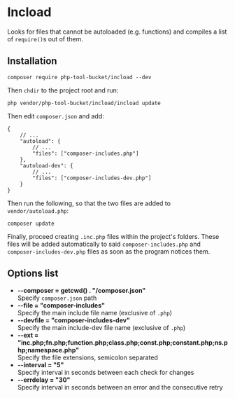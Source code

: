 # Incload

Looks for files that cannot be autoloaded (e.g. functions) and compiles a list of
`require()`s out of them.

## Installation

```
composer require php-tool-bucket/incload --dev
```

Then `chdir` to the project root and run:

```
php vendor/php-tool-bucket/incload/incload update
```

Then edit `composer.json` and add:
```
{
    // ...
    "autoload": {
        // ...
        "files": ["composer-includes.php"]
    },
    "autoload-dev": {
        // ...
        "files": ["composer-includes-dev.php"]
    }
}
```

Then run the following, so that the two files are added to `vendor/autoload.php`:
 
```
composer update
```
 
Finally, proceed creating `.inc.php` files within the project's folders. These files will be
added automatically to said `composer-includes.php` and `composer-includes-dev.php`
files as soon as the program notices them.

## Options list

- **--composer = getcwd() . "/composer.json"**<br>
  Specify `composer.json` path
- **--file = "composer-includes"**<br>
  Specify the main include file name (exclusive of `.php`)
- **--devfile = "composer-includes-dev"**<br>
  Specify the main include-dev file name (exclusive of `.php`)
- **--ext = "inc.php;fn.php;function.php;class.php;const.php;constant.php;ns.php;namespace.php"**<br>
  Specify the file extensions, semicolon separated 
- **--interval = "5"**<br>
  Specify interval in seconds between each check for changes
- **--errdelay = "30"**<br>
  Specify interval in seconds between an error and the consecutive retry
